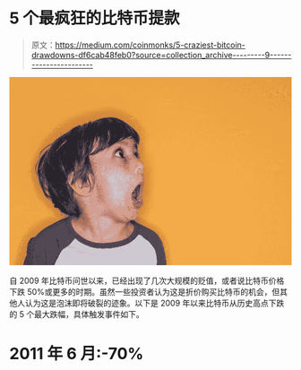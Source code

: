 # 5 个最疯狂的比特币提款

> 原文：<https://medium.com/coinmonks/5-craziest-bitcoin-drawdowns-df6cab48feb0?source=collection_archive---------9----------------------->

![](img/d9d0b23e555796a8a4127d2f7644144a.png)

自 2009 年比特币问世以来，已经出现了几次大规模的贬值，或者说比特币价格下跌 50%或更多的时期。虽然一些投资者认为这是折价购买比特币的机会，但其他人认为这是泡沫即将破裂的迹象。以下是 2009 年以来比特币从历史高点下跌的 5 个最大跌幅，具体触发事件如下。

# 2011 年 6 月:-70%